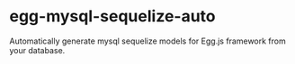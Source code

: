 # egg-mysql-sequelize-auto
Automatically generate mysql sequelize models for Egg.js framework from your database.
